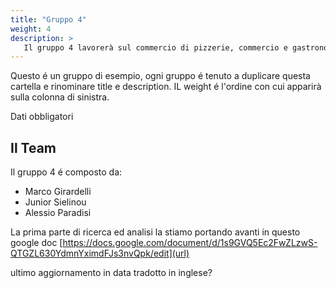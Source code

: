 ```yaml
---
title: "Gruppo 4"
weight: 4
description: >
   Il gruppo 4 lavorerà sul commercio di pizzerie, commercio e gastronomie
---
```


Questo é un gruppo di esempio, ogni gruppo é tenuto a duplicare questa cartella e rinominare title e description.
IL weight é l'ordine con cui apparirà sulla colonna di sinistra.

Dati obbligatori

## Il Team

Il gruppo 4 é composto da:

* Marco Girardelli  
* Junior Sielinou 
* Alessio Paradisi 

La prima parte di ricerca ed analisi la stiamo portando avanti in questo google doc [https://docs.google.com/document/d/1s9GVQ5Ec2FwZLzwS-QTGZL630YdmnYximdFJs3nvQpk/edit](url)

ultimo aggiornamento in data
tradotto in inglese?

